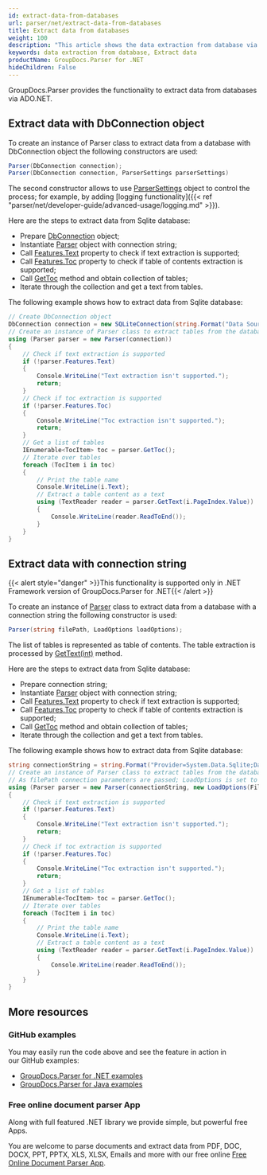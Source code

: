 ```yaml
---
id: extract-data-from-databases
url: parser/net/extract-data-from-databases
title: Extract data from databases
weight: 100
description: "This article shows the data extraction from database via ADO.NET using GroupDocs.Parser"
keywords: data extraction from database, Extract data
productName: GroupDocs.Parser for .NET
hideChildren: False
---
```

GroupDocs.Parser provides the functionality to extract data from databases via ADO.NET.

## Extract data with DbConnection object

To create an instance of Parser class to extract data from a database with DbConnection object the following constructors are used:

```csharp
Parser(DbConnection connection);
Parser(DbConnection connection, ParserSettings parserSettings)
```

The second constructor allows to use [ParserSettings](https://reference.groupdocs.com/parser/net/groupdocs.parser.options/parsersettings) object to control the process; for example, by adding [logging functionality]({{< ref "parser/net/developer-guide/advanced-usage/logging.md" >}}).

Here are the steps to extract data from Sqlite database:

* Prepare [DbConnection](https://docs.microsoft.com/en-us/dotnet/api/system.data.common.dbconnection?view=netcore-3.1) object;
* Instantiate [Parser](https://reference.groupdocs.com/net/parser/groupdocs.parser/parser) object with connection string;
* Call [Features.Text](https://reference.groupdocs.com/net/parser/groupdocs.parser.options/features/properties/text) property to check if text extraction is supported;
* Call [Features.Toc](https://reference.groupdocs.com/net/parser/groupdocs.parser.options/features/properties/toc) property to check if table of contents extraction is supported;
* Call [GetToc](https://reference.groupdocs.com/net/parser/groupdocs.parser/parser/methods/gettoc) method and obtain collection of tables;
* Iterate through the collection and get a text from tables.

The following example shows how to extract data from Sqlite database:

```csharp
// Create DbConnection object
DbConnection connection = new SQLiteConnection(string.Format("Data Source={0};Version=3;", Constants.SampleDatabase));
// Create an instance of Parser class to extract tables from the database
using (Parser parser = new Parser(connection))
{
    // Check if text extraction is supported
    if (!parser.Features.Text)
    {
        Console.WriteLine("Text extraction isn't supported.");
        return;
    }
    // Check if toc extraction is supported
    if (!parser.Features.Toc)
    {
        Console.WriteLine("Toc extraction isn't supported.");
        return;
    }
    // Get a list of tables
    IEnumerable<TocItem> toc = parser.GetToc();
    // Iterate over tables
    foreach (TocItem i in toc)
    {
        // Print the table name
        Console.WriteLine(i.Text);
        // Extract a table content as a text
        using (TextReader reader = parser.GetText(i.PageIndex.Value))
        {
            Console.WriteLine(reader.ReadToEnd());
        }
    }
}
```

## Extract data with connection string

{{< alert style="danger" >}}This functionality is supported only in .NET Framework version of GroupDocs.Parser for .NET{{< /alert >}}

To create an instance of [Parser](https://reference.groupdocs.com/net/parser/groupdocs.parser/parser) class to extract data from a database with a connection string the following constructor is used:

```csharp
Parser(string filePath, LoadOptions loadOptions);
```

The list of tables is represented as table of contents. The table extraction is processed by [GetText(int)](https://reference.groupdocs.com/net/parser/groupdocs.parser.parser/gettext/methods/2) method.

Here are the steps to extract data from Sqlite database:

*   Prepare connection string;
*   Instantiate [Parser](https://reference.groupdocs.com/net/parser/groupdocs.parser/parser) object with connection string;
*   Call [Features.Text](https://reference.groupdocs.com/net/parser/groupdocs.parser.options/features/properties/text) property to check if text extraction is supported;
*   Call [Features.Toc](https://reference.groupdocs.com/net/parser/groupdocs.parser.options/features/properties/toc) property to check if table of contents extraction is supported;
*   Call [GetToc](https://reference.groupdocs.com/net/parser/groupdocs.parser/parser/methods/gettoc) method and obtain collection of tables;
*   Iterate through the collection and get a text from tables.

The following example shows how to extract data from Sqlite database:

```csharp
string connectionString = string.Format("Provider=System.Data.Sqlite;Data Source={0};Version=3;", "database.db");
// Create an instance of Parser class to extract tables from the database
// As filePath connection parameters are passed; LoadOptions is set to Database file format
using (Parser parser = new Parser(connectionString, new LoadOptions(FileFormat.Database)))
{
    // Check if text extraction is supported
    if (!parser.Features.Text)
    {
        Console.WriteLine("Text extraction isn't supported.");
        return;
    }
    // Check if toc extraction is supported
    if (!parser.Features.Toc)
    {
        Console.WriteLine("Toc extraction isn't supported.");
        return;
    }
    // Get a list of tables
    IEnumerable<TocItem> toc = parser.GetToc();
    // Iterate over tables
    foreach (TocItem i in toc)
    {
        // Print the table name
        Console.WriteLine(i.Text);
        // Extract a table content as a text
        using (TextReader reader = parser.GetText(i.PageIndex.Value))
        {
            Console.WriteLine(reader.ReadToEnd());
        }
    }
}
```

## More resources

### GitHub examples

You may easily run the code above and see the feature in action in our GitHub examples:

*   [GroupDocs.Parser for .NET examples](https://github.com/groupdocs-parser/GroupDocs.Parser-for-.NET)    
*   [GroupDocs.Parser for Java examples](https://github.com/groupdocs-parser/GroupDocs.Parser-for-Java)    

### Free online document parser App

Along with full featured .NET library we provide simple, but powerful free Apps.

You are welcome to parse documents and extract data from PDF, DOC, DOCX, PPT, PPTX, XLS, XLSX, Emails and more with our free online [Free Online Document Parser App](https://products.groupdocs.app/parser).